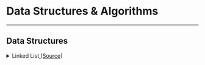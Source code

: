 # **Data Structures & Algorithms**

---

## Data Structures

<details>
  <summary>Linked List<a href = "https://github.com/anchitbhuhan/DS-ALGO-Java-/tree/main/LinkedList"> [Source]</a></summary>

<details>

  <summary>Middle a Linked List</summary>

  * <a>Simple Traversal</a>
  * <a>2 Pointers</a>
  * <a>3rd Approach</a>

</details>

<details>
  <summary>Reverse a Linked List</summary>

  * <a>Iterative Method</a>
  * <a>Recursive Method</a>
  * <a>Tail Recursive Method</a>
  * <a>Using Stack</a>
  * <a>Using Array</a>
  

</details>

<details>
  <summary>Palindrome</summary>

  * <a>Using Stack</a>
  * <a>By Finding the Middle and reversing</a>
  * <a>Recursion</a>

</details>

<details>
  <summary>Identical Linked List</summary>

  * <a>Iterative</a>
  * <a>Recursive Approach</a>

</details>

<details>
  <summary>Remove Duplicates</summary>

<details>
  <summary>Remove Duplicates from Unsorted LL</summary>

  * <a>Using 2 Loops    </a>
  * <a>Use Sorting</a>

</details

<details>
  <summary>Remove Duplicates from Sorted LL</summary>

  * <a>Iterative</a>
  * <a>Recursive Approach</a>
  * <a>3rd Approach</a>

</details

</details>

</details>
